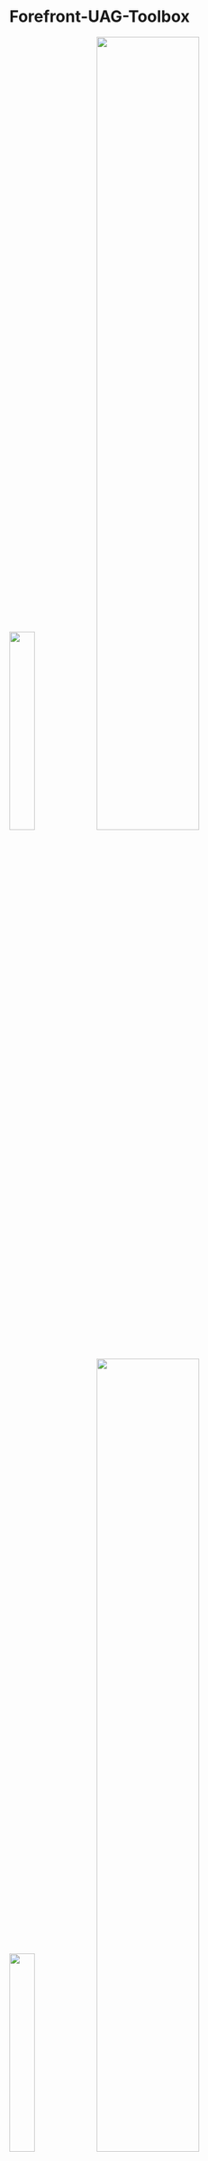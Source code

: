 # Forefront-UAG-Toolbox
<img src="https://github.com/Rainier-MSFT/Forefront_UAG_Toolbox/assets/6311098/7b833a1e-9f30-4fbe-9dea-d7da5cc9de1d" width=30%>

<img src="https://github.com/Rainier-MSFT/Forefront_UAG_Toolbox/assets/6311098/f4df7bdb-82b5-4a7b-84d4-a78739fa25db" width=60%>

<img src="https://github.com/Rainier-MSFT/Forefront_UAG_Toolbox/assets/6311098/9d67d608-6796-4ea6-9ef5-a8d5a6c3b2e0" width=30%>

<img src="https://github.com/Rainier-MSFT/Forefront_UAG_Toolbox/assets/6311098/58fc052e-38bc-476c-95a8-6555de1b050a" width=60%>

<img src="https://github.com/Rainier-MSFT/Forefront_UAG_Toolbox/assets/6311098/a98617b6-f1d1-4c21-9441-f0463bacb491" width=30%>

<img src="https://github.com/Rainier-MSFT/Forefront_UAG_Toolbox/assets/6311098/278f091a-8309-4c78-9f7d-f0d2462e11a9" width=60%>
